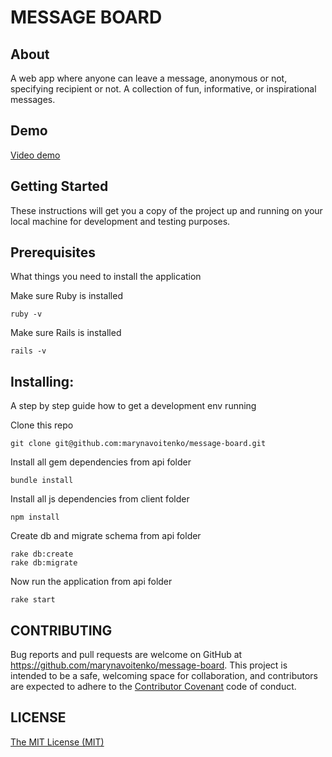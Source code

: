 # MESSAGE BOARD

## About
A web app where anyone can leave a message, anonymous or not, specifying recipient or not. A collection of fun, informative, or inspirational messages.

## Demo

[Video demo](https://youtu.be/sM-DV2bRgGY)

## Getting Started
These instructions will get you a copy of the project up and running on your local machine for development and testing purposes.

## Prerequisites
What things you need to install the application

Make sure Ruby is installed

```
ruby -v
```

Make sure Rails is installed

```
rails -v
```

## Installing:
A step by step guide how to get a development env running

Clone this repo

```
git clone git@github.com:marynavoitenko/message-board.git
```

Install all gem dependencies from api folder

```
bundle install
```

Install all js dependencies from client folder

```
npm install
```

Create db and migrate schema from api folder

```
rake db:create
rake db:migrate
```

Now run the application from api folder

```
rake start
```

## CONTRIBUTING
Bug reports and pull requests are welcome on GitHub at https://github.com/marynavoitenko/message-board. This project is intended to be a safe, welcoming space for collaboration, and contributors are expected to adhere to the [Contributor Covenant](http://contributor-covenant.org) code of conduct.

## LICENSE

[The MIT License (MIT)](https://github.com/marynavoitenko/message-board/blob/master/LICENSE.md)
